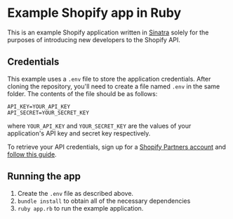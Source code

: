 # Example Shopify app in Ruby

This is an example Shopify application written in [Sinatra](https://github.com/sinatra/sinatra) solely for the purposes of introducing new developers to the Shopify API.

## Credentials

This example uses a `.env` file to store the application credentials. After cloning the repository, you'll need to create a file named `.env` in the same folder. The contents of the file should be as follows:
```
API_KEY=YOUR_API_KEY
API_SECRET=YOUR_SECRET_KEY
```

where `YOUR_API_KEY` and `YOUR_SECRET_KEY` are the values of your application's API key and secret key respectively.

To retrieve your API credentials, sign up for a [Shopify Partners account](https://app.shopify.com/services/partners/auth/login) and [follow this guide](https://help.shopify.com/api/guides/api-credentials).

## Running the app

1. Create the `.env` file as described above.
2. `bundle install` to obtain all of the necessary dependencies
3. `ruby app.rb` to run the example application.
